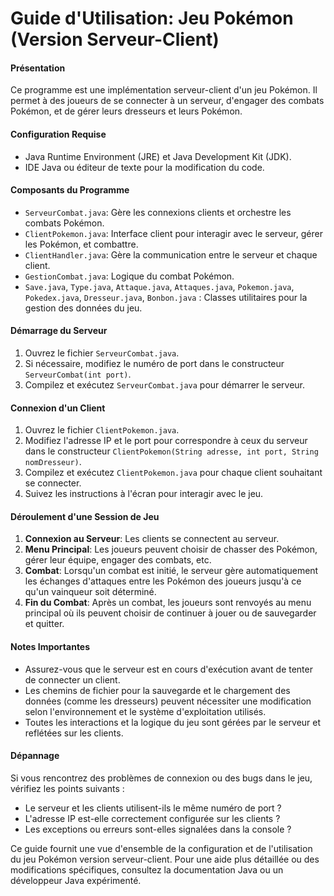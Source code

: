 # Guide d'Utilisation: Jeu Pokémon (Version Serveur-Client)

#### Présentation
Ce programme est une implémentation serveur-client d'un jeu Pokémon. Il permet à des joueurs de se connecter à un serveur, d'engager des combats Pokémon, et de gérer leurs dresseurs et leurs Pokémon.

#### Configuration Requise
- Java Runtime Environment (JRE) et Java Development Kit (JDK).
- IDE Java ou éditeur de texte pour la modification du code.

#### Composants du Programme
- `ServeurCombat.java`: Gère les connexions clients et orchestre les combats Pokémon.
- `ClientPokemon.java`: Interface client pour interagir avec le serveur, gérer les Pokémon, et combattre.
- `ClientHandler.java`: Gère la communication entre le serveur et chaque client.
- `GestionCombat.java`: Logique du combat Pokémon.
- `Save.java`, `Type.java`, `Attaque.java`, `Attaques.java`, `Pokemon.java`, `Pokedex.java`, `Dresseur.java`,
 `Bonbon.java` : Classes utilitaires pour la gestion des données du jeu.

#### Démarrage du Serveur
1. Ouvrez le fichier `ServeurCombat.java`.
2. Si nécessaire, modifiez le numéro de port dans le constructeur `ServeurCombat(int port)`.
3. Compilez et exécutez `ServeurCombat.java` pour démarrer le serveur.

#### Connexion d'un Client
1. Ouvrez le fichier `ClientPokemon.java`.
2. Modifiez l'adresse IP et le port pour correspondre à ceux du serveur dans le constructeur `ClientPokemon(String adresse, int port, String nomDresseur)`.
3. Compilez et exécutez `ClientPokemon.java` pour chaque client souhaitant se connecter.
4. Suivez les instructions à l'écran pour interagir avec le jeu.

#### Déroulement d'une Session de Jeu
1. **Connexion au Serveur**: Les clients se connectent au serveur.
2. **Menu Principal**: Les joueurs peuvent choisir de chasser des Pokémon, gérer leur équipe, engager des combats, etc.
3. **Combat**: Lorsqu'un combat est initié, le serveur gère automatiquement les échanges d'attaques entre les Pokémon des joueurs jusqu'à ce qu'un vainqueur soit déterminé.
4. **Fin du Combat**: Après un combat, les joueurs sont renvoyés au menu principal où ils peuvent choisir de continuer à jouer ou de sauvegarder et quitter.

#### Notes Importantes
- Assurez-vous que le serveur est en cours d'exécution avant de tenter de connecter un client.
- Les chemins de fichier pour la sauvegarde et le chargement des données (comme les dresseurs) peuvent nécessiter une modification selon l'environnement et le système d'exploitation utilisés.
- Toutes les interactions et la logique du jeu sont gérées par le serveur et reflétées sur les clients.

#### Dépannage
Si vous rencontrez des problèmes de connexion ou des bugs dans le jeu, vérifiez les points suivants :
- Le serveur et les clients utilisent-ils le même numéro de port ?
- L'adresse IP est-elle correctement configurée sur les clients ?
- Les exceptions ou erreurs sont-elles signalées dans la console ?

Ce guide fournit une vue d'ensemble de la configuration et de l'utilisation du jeu Pokémon version serveur-client. Pour une aide plus détaillée ou des modifications spécifiques, consultez la documentation Java ou un développeur Java expérimenté.
